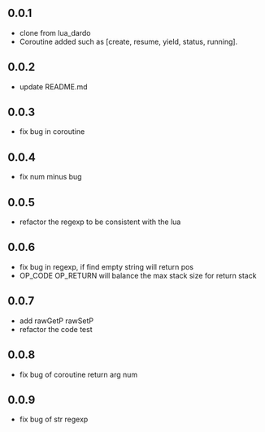 

## 0.0.1
* clone from lua_dardo
* Coroutine added such as [create, resume, yield, status, running].

## 0.0.2
* update README.md

## 0.0.3
* fix bug in coroutine

## 0.0.4
* fix num minus bug

## 0.0.5
* refactor the regexp to be consistent with the lua

## 0.0.6
* fix bug in regexp, if find empty string will return pos
* OP_CODE OP_RETURN will balance the max stack size for return stack

## 0.0.7
* add rawGetP rawSetP
* refactor the code test

## 0.0.8
* fix bug of coroutine return arg num

## 0.0.9
* fix bug of str regexp
